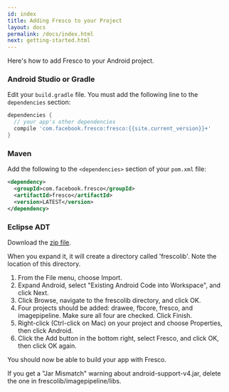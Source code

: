 ```yaml
---
id: index
title: Adding Fresco to your Project
layout: docs
permalink: /docs/index.html
next: getting-started.html
---
```


Here's how to add Fresco to your Android project.

### Android Studio or Gradle

Edit your `build.gradle` file. You must add the following line to the `dependencies` section:


```groovy
dependencies {
  // your app's other dependencies
  compile 'com.facebook.fresco:fresco:{{site.current_version}}+'
}
```

### Maven

Add the following to the `<dependencies>` section of your `pom.xml` file:


```xml
<dependency>
  <groupId>com.facebook.fresco</groupId>
  <artifactId>fresco</artifactId>
  <version>LATEST</version>
</dependency>
```

### Eclipse ADT

Download the [zip file](https://github.com/facebook/fresco/releases/download/v{{site.current_version}}/fresco-v{{site.current_version}}.zip).

When you expand it, it will create a directory called 'frescolib'. Note the location of this directory.

1. From the File menu, choose Import.
2. Expand Android, select "Existing Android Code into Workspace", and click Next.
3. Click Browse, navigate to the frescolib directory, and click OK.
4. Four projects should be added: drawee, fbcore, fresco, and imagepipeline. Make sure all four are checked. Click Finish.
5. Right-click (Ctrl-click on Mac) on your project and choose Properties, then click Android.
6. Click the Add button in the bottom right, select Fresco, and click OK, then click OK again.

You should now be able to build your app with Fresco.

If you get a "Jar Mismatch" warning about android-support-v4.jar, delete the one in frescolib/imagepipeline/libs.
